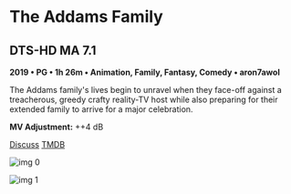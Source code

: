 # The Addams Family

## DTS-HD MA 7.1

**2019 • PG • 1h 26m • Animation, Family, Fantasy, Comedy • aron7awol**

The Addams family's lives begin to unravel when they face-off against a treacherous, greedy crafty reality-TV host while also preparing for their extended family to arrive for a major celebration.

**MV Adjustment:** ++4 dB

[Discuss](https://www.avsforum.com/threads/bass-eq-for-filtered-movies.2995212/post-59120350)  [TMDB](481084)

![img 0](https://i.imgur.com/oytD6hP.jpg)

![img 1](https://i.imgur.com/dSLhutT.png)

